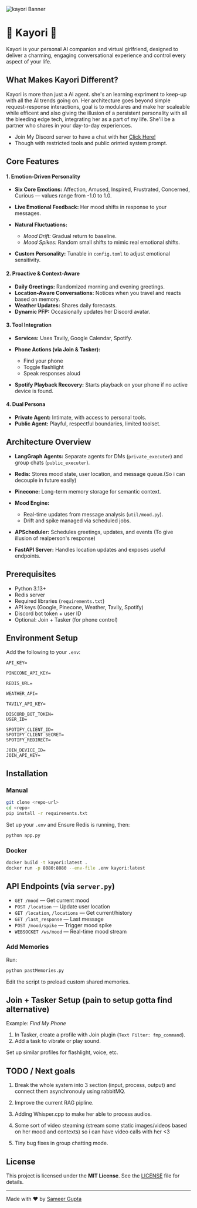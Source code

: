 ![kayori Banner](banner.webp)

# 🌸 Kayori 🌸

Kayori is your personal AI companion and virtual girlfriend, designed to deliver a charming, engaging conversational experience and control every aspect of your life.


## What Makes Kayori Different?

Kayori is more than just a Ai agent. she's an learning expriment to keep-up with all the AI trends going on. Her architecture goes beyond simple request-response interactions, goal is to modulares and make her scaleable while efficent and also giving the illusion of a persistent personality with all the bleeding edge tech, integrating her as a part of my life. She'll be a partner who shares in your day-to-day experiences.

* Join My Discord server to have a chat with her [Click Here!](https://discord.gg/P7Hcynuxjn)
* Though with restricted tools and public orinted system prompt.

## Core Features

#### 1. Emotion-Driven Personality

* **Six Core Emotions:** Affection, Amused, Inspired, Frustrated, Concerned, Curious — values range from -1.0 to 1.0.
* **Live Emotional Feedback:** Her mood shifts in response to your messages.
* **Natural Fluctuations:**

  * *Mood Drift:* Gradual return to baseline.
  * *Mood Spikes:* Random small shifts to mimic real emotional shifts.
* **Custom Personality:** Tunable in `config.toml` to adjust emotional sensitivity.

#### 2. Proactive & Context-Aware

* **Daily Greetings:** Randomized morning and evening greetings.
* **Location-Aware Conversations:** Notices when you travel and reacts based on memory.
* **Weather Updates:** Shares daily forecasts.
* **Dynamic PFP:** Occasionally updates her Discord avatar.

#### 3. Tool Integration

* **Services:** Uses Tavily, Google Calendar, Spotify.
* **Phone Actions (via Join & Tasker):**

  * Find your phone
  * Toggle flashlight
  * Speak responses aloud
* **Spotify Playback Recovery:** Starts playback on your phone if no active device is found.

#### 4. Dual Persona

* **Private Agent:** Intimate, with access to personal tools.
* **Public Agent:** Playful, respectful boundaries, limited toolset.

## Architecture Overview

* **LangGraph Agents:** Separate agents for DMs (`private_executer`) and group chats (`public_executer`).
* **Redis:** Stores mood state, user location, and message queue.(So i can decouple in future easily)
* **Pinecone:** Long-term memory storage for semantic context.
* **Mood Engine:**

  * Real-time updates from message analysis (`util/mood.py`).
  * Drift and spike managed via scheduled jobs.
* **APScheduler:** Schedules greetings, updates, and events (To give illusion of realperson's response)
* **FastAPI Server:** Handles location updates and exposes useful endpoints.

## Prerequisites

* Python 3.13+
* Redis server
* Required libraries (`requirements.txt`)
* API keys (Google, Pinecone, Weather, Tavily, Spotify)
* Discord bot token + user ID
* Optional: Join + Tasker (for phone control)

## Environment Setup

Add the following to your `.env`:

```
API_KEY=

PINECONE_API_KEY=

REDIS_URL=

WEATHER_API=

TAVILY_API_KEY=

DISCORD_BOT_TOKEN=
USER_ID=

SPOTIFY_CLIENT_ID=
SPOTIFY_CLIENT_SECRET=
SPOTIFY_REDIRECT=

JOIN_DEVICE_ID=
JOIN_API_KEY=
```

## Installation

### Manual

```bash
git clone <repo-url>
cd <repo>
pip install -r requirements.txt
```

Set up your `.env` and Ensure Redis is running, then:

```bash
python app.py
```

### Docker

```bash
docker build -t kayori:latest .
docker run -p 8080:8080 --env-file .env kayori:latest
```

## API Endpoints (via `server.py`)

* `GET /mood` — Get current mood
* `POST /location` — Update user location
* `GET /location`, `/locations` — Get current/history
* `GET /last_response` — Last message
* `POST /mood/spike` — Trigger mood spike
* `WEBSOCKET /ws/mood` — Real-time mood stream

### Add Memories

Run:

```bash
python pastMemories.py
```

Edit the script to preload custom shared memories.

## Join + Tasker Setup (pain to setup gotta find alternative)

Example: *Find My Phone*

1. In Tasker, create a profile with Join plugin (`Text Filter: fmp_command`).
2. Add a task to vibrate or play sound.

Set up similar profiles for flashlight, voice, etc.


## TODO / Next goals

1. Break the whole system into 3 section (input, process, output) and connect them asynchronouly using rabbitMQ.

2. Improve the current RAG pipline.

3. Adding Whisper.cpp to make her able to process audios.

4. Some sort of video steaming (stream some static images/videos based on her mood and contexts) so i can have video calls with her <3

5. Tiny bug fixes in group chatting mode.

## License

This project is licensed under the **MIT License**. See the [LICENSE](LICENSE) file for details.

---

Made with ❤️ by [Sameer Gupta](https://github.com/SamTheTechi)
